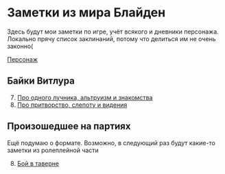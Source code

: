 # Заметки из мира Блайден

Здесь будут мои заметки по игре, учёт всякого и дневники персонажа. Локально прячу список заклинаний, потому что делиться им не очень законно(

[Персонаж](Villur.md)

## Байки Витлура

7. [Про одного лучника, альтруизм и знакомства](diary/7.md)
8. [Про притворство, слепоту и видения](diary/8.md)


## Произошедшее на партиях

Ещё подумаю о формате. Возможно, в следующий раз будут какие-то заметки из ролеплейной части

8. [Бой в таверне](logs/%D0%91%D0%BE%D0%B9%20%D0%B2%20%D1%82%D0%B0%D0%B2%D0%B5%D1%80%D0%BD%D0%B5.md)
